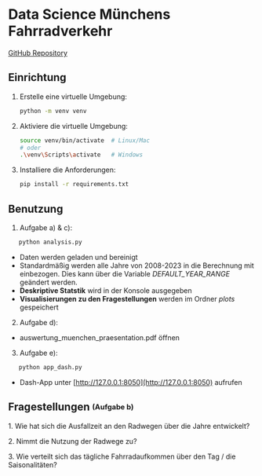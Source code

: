 # Data Science Münchens Fahrradverkehr

[GitHub Repository](https://github.com/floriankulig/data-science-vl)

## Einrichtung

1. Erstelle eine virtuelle Umgebung:

   ```bash
   python -m venv venv
   ```

2. Aktiviere die virtuelle Umgebung:

   ```bash
   source venv/bin/activate  # Linux/Mac
   # oder
   .\venv\Scripts\activate   # Windows
   ```

3. Installiere die Anforderungen:
   ```bash
   pip install -r requirements.txt
   ```

## Benutzung

1. Aufgabe a) & c):

```bash
   python analysis.py
```

- Daten werden geladen und bereinigt
- Standardmäßig werden alle Jahre von 2008-2023 in die Berechnung mit einbezogen. Dies kann über die Variable _DEFAULT_YEAR_RANGE_ geändert werden.
- **Deskriptive Statstik** wird in der Konsole ausgegeben
- **Visualisierungen zu den Fragestellungen** werden im Ordner _plots_ gespeichert

2. Aufgabe d):

- auswertung_muenchen_praesentation.pdf öffnen

3. Aufgabe e):

```bash
   python app_dash.py
```

- Dash-App unter [http://127.0.0.1:8050](http://127.0.0.1:8050) aufrufen

## Fragestellungen <sub><sup>(Aufgabe b)<sup><sub>

1.⁠ ⁠Wie hat sich die Ausfallzeit an den Radwegen über die Jahre entwickelt?

2.⁠ ⁠Nimmt die Nutzung der Radwege zu?

3.⁠ ⁠Wie verteilt sich das tägliche Fahrradaufkommen über den Tag / die Saisonalitäten?
